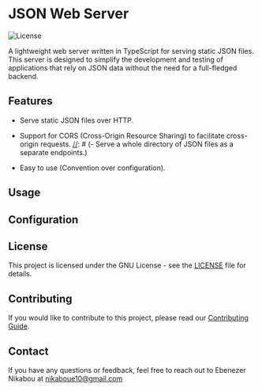 
# JSON Web Server

![License](https://img.shields.io/badge/license-GNU-blue.svg)

A lightweight web server written in TypeScript for serving static JSON files. This server is designed to simplify the development and testing of applications that rely on JSON data without the need for a full-fledged backend.

## Features

- Serve static JSON files over HTTP.

- Support for CORS (Cross-Origin Resource Sharing) to facilitate cross-origin requests.
[//]: # (- Serve a whole directory of JSON files as a separate endpoints.)

[//]: # (- Nice and clean web interface for viewing and interacting with your JSON data.)
- Easy to use (Convention over configuration).

## Usage

## Configuration

## License

This project is licensed under the GNU License - see the [LICENSE](LICENSE) file for details.

## Contributing

If you would like to contribute to this project, please read our [Contributing Guide](CONTRIBUTING.md).

## Contact

If you have any questions or feedback, feel free to reach out to Ebenezer Nikabou at nikaboue10@gmail.com
